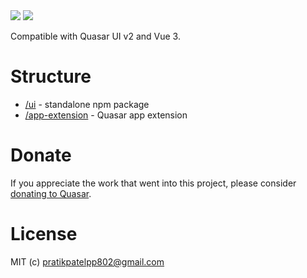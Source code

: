 <img src="https://img.shields.io/npm/v/quasar-ui-ui.svg?label=quasar-ui-ui">
<img src="https://img.shields.io/npm/v/quasar-app-extension-ui.svg?label=quasar-app-extension-ui">

Compatible with Quasar UI v2 and Vue 3.

# Structure
* [/ui](ui) - standalone npm package
* [/app-extension](app-extension) - Quasar app extension

# Donate
If you appreciate the work that went into this project, please consider [donating to Quasar](https://donate.quasar.dev).

# License
MIT (c) pratikpatelpp802@gmail.com
